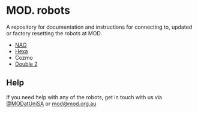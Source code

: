 # MOD. robots

A repository for documentation and instructions for connecting to, updated or factory resetting the robots at MOD.

* [NAO](nao)
* [Hexa](hexa)
* Cozmo
* [Double 2](double-2)

## Help

If you need help with any of the robots, get in touch with us via [@MODatUniSA](https://twitter.com/MODatUniSA) or [mod@mod.org.au](mailto:mod@mod.org.au)

